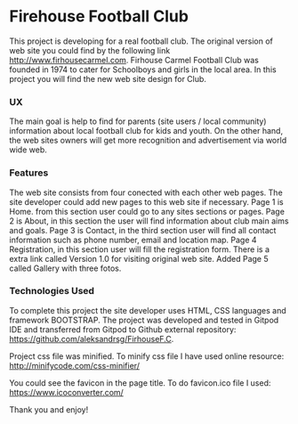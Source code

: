 # Firehouse Football Club #

This project is developing for a real football club.
The original version of web site you could find by the following link http://www.firhousecarmel.com.
Firhouse Carmel Football Club was founded in 1974 to cater for Schoolboys and girls in the local area.
In this project you will find the new web site design for Club.

### UX ###

The main goal is help to find for  parents (site users / local community) information about  local football club for kids and youth.
On the other hand, the web sites owners will get more recognition and advertisement via
world wide web.

### Features ###

The web site consists from four conected with each other web pages.
The site developer could add new pages to this web site if necessary.
Page 1 is Home. from this section user could go to any sites sections or pages.
Page 2 is About, in this section the user will find information about club main aims and goals.
Page 3 is Contact, in the third section user will find all contact information such as phone number, email
and location map.
Page 4 Registration, in this section user will fill the registration form.
There is a extra link called Version 1.0 for visiting original web site.
Added Page 5 called Gallery with three fotos. 


### Technologies Used ###

To complete this project the site developer uses HTML, CSS languages and framework BOOTSTRAP.
The project was developed and tested in Gitpod IDE and transferred from Gitpod to Github external repository:
https://github.com/aleksandrsg/FirhouseF.C.

Project css file was minified. To minify css file I have used online resource:
http://minifycode.com/css-minifier/

You could see the favicon in the page title. To do favicon.ico file I used:
https://www.icoconverter.com/


Thank you and enjoy!
